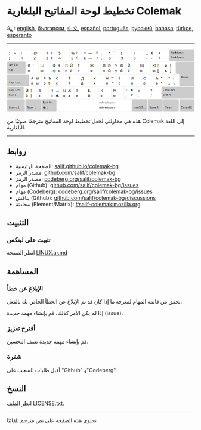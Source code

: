 # تخطيط لوحة المفاتيح البلغارية Colemak

<span><svg xmlns="http://www.w3.org/2000/svg" width="15" height="15" fill="none"
style="vertical-align: sub;" viewBox="0 0 24 24" stroke="currentColor"
stroke-width="2" stroke-linecap="round" stroke-linejoin="round"><path
class="st0" d="M2,16c0.1,0,8-5,9-7c0.6-1.3,1-5,1-5h3H1h7V1" /><line
class="st0" x1="4" y1="8" x2="12" y2="16" /><polygon class="st0"
points="15,19 21,19 23,23 18,11 13,23 " /></svg> : [english](README.md), [български](README.bg.md), [中文](README.zh-CN.md), [español](README.es.md), [português](README.pt.md), [русский](README.ru.md), [bahasa](README.id.md), [türkçe](README.tr.md), [esperanto](README.eo.md)</span>

---

![معاينة كولماك البلغاري](./media/preview.png)

هذه هي محاولتي لجعل تخطيط لوحة المفاتيح مترجمًا صوتيًا من Colemak إلى اللغة البلغارية.

---

## روابط

* الصفحة الرئيسية: [salif.github.io/colemak-bg](https://salif.github.io/colemak-bg/)
* مصدر الرمز: [github.com/salif/colemak-bg](https://github.com/salif/colemak-bg)
* مصدر الرمز: [codeberg.org/salif/colemak-bg](https://codeberg.org/salif/colemak-bg)
* مهام (Github): [github.com/salif/colemak-bg/issues](https://github.com/salif/colemak-bg/issues)
* مهام (Codeberg): [codeberg.org/salif/colemak-bg/issues](https://codeberg.org/salif/colemak-bg/issues)
* يناقش (Github): [github.com/salif/colemak-bg/discussions](https://github.com/salif/colemak-bg/discussions)
* محادثة (Element/Matrix): [#salif-colemak:mozilla.org](https://matrix.to/#/#salif-colemak:mozilla.org)

## التثبيت

### تثبيت على لينكس

انظر الصفحة [LINUX.ar.md](./LINUX.ar.md)

## المساهمة

### الإبلاغ عن خطأ

تحقق من قائمة المهام لمعرفة ما إذا كان قد تم الإبلاغ عن الخطأ الخاص بك بالفعل.

إذا لم يكن الأمر كذلك، قم بإنشاء مهمة جديدة (issue).

### أقترح تعزيز

قم بإنشاء مهمة جديدة تصف التحسين.

### شفرة

أقبل طلبات السحب على "Github" و"Codeberg".

## النسخ

انظر الملف [LICENSE.txt](./LICENSE.txt).

---

تحتوي هذه الصفحة على نص مترجم تلقائيًا
